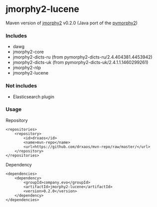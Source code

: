 # jmorphy2-lucene

Maven version of [jmorphy2](https://github.com/anti-social/jmorphy2) v0.2.0 (Java port of the [pymorphy2](https://pymorphy2.readthedocs.io/))

### Includes
- dawg
- jmorphy2-core
- jmorphy2-dicts-ru (from pymorphy2-dicts-ru/2.4.404381.4453942)
- jmorphy2-dicts-uk (from pymorphy2-dicts-uk/2.4.1.1.1460299261)
- jmorphy2-nlp
- jmorphy2-lucene

### Not includes
- Elasticsearch plugin

### Usage

Repository
```
<repositories>
    <repository>
        <id>drxaos</id>
        <name>mvn-repo</name>
        <url>https://github.com/drxaos/mvn-repo/raw/master/</url>
    </repository>
</repositories>
```

Dependency
```
<dependencies>
    <dependency>
        <groupId>company.evo</groupId>
        <artifactId>jmorphy2-lucene</artifactId>
        <version>0.2.0</version>
    </dependency>
</dependencies>
```

